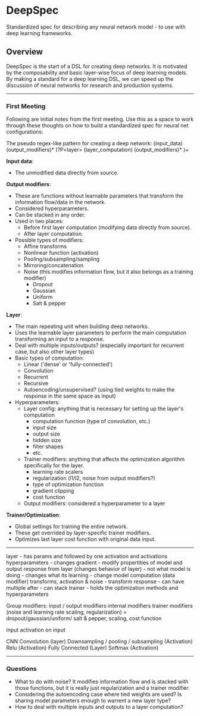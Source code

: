 # DeepSpec
Standardized spec for describing any neural network model - to use with deep learning frameworks.

## Overview
DeepSpec is the start of a DSL for creating deep networks. It is motivated by the composability and basic layer-wise focus of deep learning models. By making a standard for a deep learning DSL, we can speed up the discussion of neural networks for research and production systems.

---
### First Meeting 

Following are initial notes from the first meeting. Use this as a space to work through these thoughts on how to build a standardized spec for neural net configurations:

The pseudo regex-like pattern for creating a deep network:
(input_data) (output_modifiers)\* (?P<layer\> (layer_computation) (output_modifiers)\* )\+ 


**Input data**:

+ The unmodified data directly from source.


**Output modifiers**:

+ These are functions without learnable parameters that transform the information flow/data in the network.
+ Considered hyperparameters.
+ Can be stacked in any order.
+ Used in two places:
    * Before first layer computation (modifying data directly from source).
    * After layer computation.
+ Possible types of modifiers:
    * Affine transforms
    * Nonlinear function (activation)
    * Pooling/subsampling/sampling
    * Mirroring/concatenation
    * Noise (this modifies information flow, but it also belongs as a training modifier)
        - Dropout
        - Gaussian
        - Uniform
        - Salt & pepper


**Layer**:

+ The main repeating unit when building deep networks.
+ Uses the learnable layer parameters to perform the main computation transforming an input to a response.
+ Deal with multiple inputs/outputs? (especially important for recurrent case, but also other layer types)
+ Basic types of computation:
    * Linear ('dense' or  'fully-connected')
    * Convolution
    * Recurrent
    * Recursive
    * Autoencoding/unsupervised? (using tied weights to make the response in the same space as input)
+ Hyperparameters:
    * Layer config: anything that is necessary for setting up the layer's computation
        - computation function (type of convolution, etc.)
        - input size
        - output size
        - hidden size
        - filter shapes
        - etc.
    * Trainer modifiers: anything that affects the optimization algorithm specifically for the layer.
        - learning rate scalers
        - regularization (l1/l2, noise from output modifiers?)
        - type of optimization function
        - gradient clipping
        - cost function
    * Output modifiers: considered a hyperparameter to a layer


**Trainer/Optimization**:

+ Global settings for training the entire network.
+ These get overrided by layer-specific trainer modifiers.
+ Optimizes last layer cost function with original data input.


---
layer - has params and followed by one activation and activations hyperparameters - changes gradient - modify propertities of model and output response from layer (changes behavior of layer) - not what model is doing - changes what its learning
     - change model computation
(data modifier) transforms, activation & noise - transform response - can have multiple after - can stack 
trainer - holds the optimization methods and hyperparameters

Group modifiers:
     input / output modifiers
     internal modifiers
     trainer modifiers (noise and learning rate scaling, regularization) = dropout/gaussian/uniform/ salt & pepper,  scaling, cost function


input activation on input

CNN
     Convolution (layer)
     Downsampling / pooling / subsampling (Activation)
     Relu (Activation)
     Fully Connected (Layer)
     Softmax (Activation)

---
### Questions

+ What to do with noise? It modifies information flow and is stacked with those functions, but it is really just regularization and a trainer modifier.
+ Considering the autoencoding case where tied weights are used? Is sharing model parameters enough to warrent a new layer type?
+ How to deal with multiple inputs and outputs to a layer computation?
